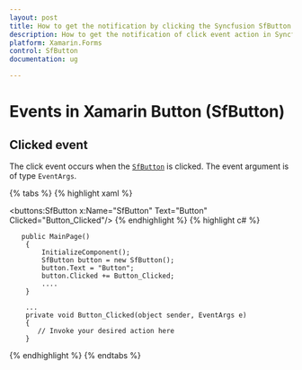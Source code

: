 ```yaml
---
layout: post
title: How to get the notification by clicking the Syncfusion SfButton
description: How to get the notification of click event action in Syncfusion Xamarin.Forms Button(SfButton) control
platform: Xamarin.Forms
control: SfButton
documentation: ug 

---
```


# Events in Xamarin Button (SfButton)

## Clicked event

The click event occurs when the [`SfButton`](https://help.syncfusion.com/cr/xamarin/Syncfusion.XForms.Buttons.SfButton.html) is clicked. The event argument is of type `EventArgs`.

{% tabs %}
{% highlight xaml %}

 <buttons:SfButton x:Name="SfButton" Text="Button" Clicked="Button_Clicked"/>
{% endhighlight %}
{% highlight c# %}

       public MainPage()
        {
            InitializeComponent();
            SfButton button = new SfButton();
            button.Text = "Button";
            button.Clicked += Button_Clicked;
            ....
        }

        ...
        private void Button_Clicked(object sender, EventArgs e)
        {
           // Invoke your desired action here
        }

{% endhighlight %}
{% endtabs %}
